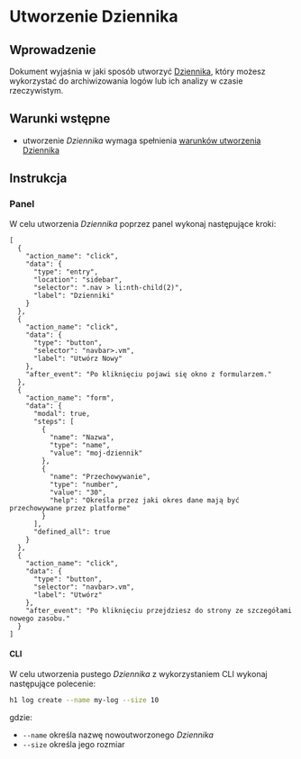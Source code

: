 # Utworzenie Dziennika

## Wprowadzenie

Dokument wyjaśnia w jaki sposób utworzyć [Dziennika](/resource/storage/log-archive.md), który możesz wykorzystać do
archiwizowania logów lub ich analizy w czasie rzeczywistym.

## Warunki wstępne

* utworzenie *Dziennika* wymaga spełnienia [warunków utworzenia Dziennika](/resource/storage/log-archive.md#utworzenie)

## Instrukcja

### Panel

W celu utworzenia *Dziennika* poprzez panel wykonaj następujące kroki:

```guide
[
  {
    "action_name": "click",
    "data": {
      "type": "entry",
      "location": "sidebar",
      "selector": ".nav > li:nth-child(2)",
      "label": "Dzienniki"
    }
  },
  {
    "action_name": "click",
    "data": {
      "type": "button",
      "selector": "navbar>.vm",
      "label": "Utwórz Nowy"
    },
    "after_event": "Po kliknięciu pojawi się okno z formularzem."
  },
  {
    "action_name": "form",
    "data": {
      "modal": true,
      "steps": [
        {
          "name": "Nazwa",
          "type": "name",
          "value": "moj-dziennik"
        },
        {
          "name": "Przechowywanie",
          "type": "number",
          "value": "30",
          "help": "Określa przez jaki okres dane mają być przechowywane przez platforme"
        }
      ],
      "defined_all": true
    }
  },
  {
    "action_name": "click",
    "data": {
      "type": "button",
      "selector": "navbar>.vm",
      "label": "Utwórz"
    },
    "after_event": "Po kliknięciu przejdziesz do strony ze szczegółami nowego zasobu."
  }
]
```


#### CLI

W celu utworzenia pustego *Dziennika* z wykorzystaniem CLI wykonaj następujące polecenie:

```bash
h1 log create --name my-log --size 10
```

gdzie:

 * ```--name``` określa nazwę nowoutworzonego *Dziennika*
 * ```--size``` określa jego rozmiar

<!-- Szczegółowe dane są dostępne w dokumentacji polecenia [CLI="log create"]. -->